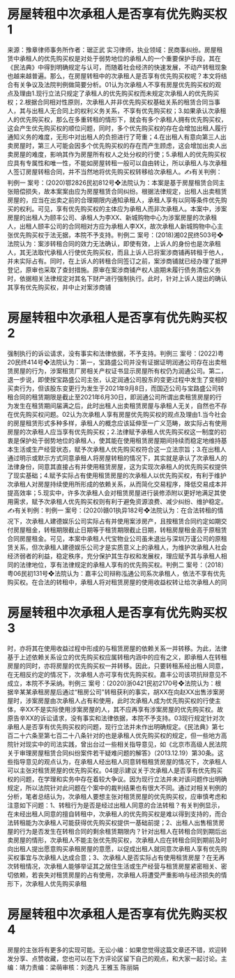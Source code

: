 # 房屋转租中次承租人是否享有优先购买权1

来源：豫章律师事务所作者：琚正武 实习律师，执业领域：民商事纠纷。房屋租赁中承租人的优先购买权是对处于弱势地位的承租人的一个重要保护手段，其在《民法典》中得到明确规定与认可，而随着社会经济的快速发展，不动产转租现象也越来越普遍。那么，在房屋转租中的次承租人是否享有优先购买权呢？本文将结合有关争议及法院判例做简要分析。01认为次承租人不享有房屋优先购买权的观点及理由1.现行立法只规定了承租人的优先购买权而未规定次承租人的优先购买权；2.根据合同相对性原则，次承租人并非优先购买权基础关系的租赁合同当事人，其与出租人无合同上的权利义务关系，不享有优先购买权；3.如果承认次承租人的优先购买权，那么在多重转租的情形下，就会有多个承租人拥有优先购买权，这会产生优先购买权的顺位问题，同时，多个优先购买权的存在会增加出租人履行通知义务的难度，无形中对出租人的负担进行了苛重；4.在出租人有意向第三人出卖房屋时，第三人可能会因多个优先购买权的存在而产生顾虑，这会增加出卖人出卖房屋的难度，影响其作为房屋所有权人之处分权的行使；5.承租人的优先购买权应具有专属性和唯一性，不能如房屋转租一般可以自由转让，所以承租人与次承租人签订房屋转租合同，并不当然地将优先购买权转移给次承租人。✍有关判例：判例一  案号：(2020)鄂2826民初812号❖法院认为：本案是基于房屋租赁合同主张赔偿损失，故本案案由应为房屋租赁合同纠纷。根据法律规定，出租人出卖租赁房屋的，应当在出卖之前的合理期限内通知承租人，承租人享有以同等条件优先购买的权利。可见，享有优先购买权的主体应为承租人而非次承租人。本案中，涉案房屋的出租人为颐丰公司、承租人为李XX、新城购物中心为涉案房屋的次承租人，出租人颐丰公司的合同相对方应为承租人李XX，故次承租人新城购物中心主张优先购买权于法无据，本院不予支持。判例二  案号：(2018)湘02民终503号❖法院认为：案涉转租合同的效力无法确认，即使有效，上诉人的身份也是次承租人，其无法取代承租人行使优先购买权，而且上诉人已将案涉商铺再转租于他人，并未实际占有。同时，在上诉人的转租合同签订之前，案涉商铺就已经办理了抵押登记，原审也采取了查封措施。原审在案涉商铺产权人逾期未履行债务清偿义务时，依据相关法律规定对其名下财产进行强制执行。此时，针对上诉人提出的确认其享有优先购买权，并中止对案涉商铺

# 房屋转租中次承租人是否享有优先购买权2

强制执行的诉讼请求，没有事实和法律依据，不予支持。判例三  案号：(2022)粤20民终414号❖法院认为：第一，宝路盛公司并没有证据证明润通公司存在出卖租赁房屋的行为，涉案租赁厂房相关产权证书显示房屋所有权仍为润通公司。第二，退一步说，即使按宝路盛公司主张，认定润通公司股东的变更过程中发生了变相的买卖行为，但该股东变更行为发生于2021年9月8日，而国迈公司与宝路盛公司转租合同的租赁期限是截止至2021年6月30日，即润通公司所谓出卖租赁房屋的行为发生在租赁期间届满之后，此时出租人出卖租赁房屋与承租人无关，自然也不存在优先购买权问题。02认为次承租人享有房屋优先购买权的观点及理由1.当今社会的房屋租赁形式多种多样，承租人的概念应该延伸至一广义范畴，故实际占有使用房屋的次承租人应当享有优先购买权；2.法律赋予承租人优先购买权这一制度的初衷是保护处于弱势地位的承租人，使其能在使用租赁房屋期间持续而稳定地维持基本生活或生产经营状态，赋予次承租人优先购买权符合这一立法宗旨；3.在出租人通过明示或默示方式同意承租人将房屋转租的情况下，其实就是承认了次承租人的法律身份，同意其直接占有并使用租赁房屋，这为实现次承租人的优先购买权提供了现实基础；4.赋予实际占有使用租赁房屋的次承租人以优先购买权，有利于维护次承租人对房屋持续使用所形成的依赖关系，从而简化交易程序，降低交易成本并提高效率；5.现实中，许多次承租人会对租赁房屋进行装修添附以更好地满足其使用需求，赋予次承租人优先购买权则有利于避免资源浪费、减少纠纷、维护稳定。✍有关判例：判例一  案号：(2020)赣01执异182号❖法院认为：在合法转租的情况下，次承租人建德娱乐公司实际占有并使用案涉房产，且按租赁合同约定如期交付房屋租金，转租期限截止日期等于租赁期限截止日期，转租房屋租金高于原租赁合同房屋租金。可见，本案中承租人代宝物业公司虽未退出与深圳万谨公司的原租赁关系，但次承租人建德娱乐公司才是实质意义上的承租人，为维护次承租人社会经济弱者的利益，稳定秩序，充分保护其生存权和发展权，理应赋予其与承租人相同的法律地位，享有法律规定的承租人享有的优先购买权。判例二  案号：（2018）粤06民初131号❖法院认为：嘉丰公司辩称泓通公司系次承租人，依法不享有优先购买权。在合法的转租中，承租人将对租赁房屋的使用收益权转让给次承租人的同

# 房屋转租中次承租人是否享有优先购买权3

时，亦将其在使用收益过程中形成的与租赁房屋的依赖关系一并转移。为此，法律基于上述依赖关系设立的优先购买权应属转租内涵中的应有之义，即承租人在转租房屋的同时，亦将房屋的优先购买权一并转移。因此，只要转租系经出租人同意，在无相反约定的情况下，次承租人亦可享有优先购买权。嘉丰公司该项抗辩意见不成立，本院不予采纳。判例三  案号：(2020)浙0421民初2170号❖法院认为：根据辛某某承租房屋后通过“租房公司"转租获利的事实，胡XX在向赵XX出售涉案房屋时，涉案房屋由次承租人占有和使用，此时次承租人成为优先购买权的行使主体，辛XX不是实际使用涉案房屋的人，其不应再享有涉案房屋的优先购买权。故原告辛XX的诉讼请求，没有事实和法律依据，本院不予支持。03现行规定针对次承租人是否享有优先购买权的问题，现行立法并未作出明确规定。《民法典》第七百二十六条至第七百二十八条针对的也是承租人优先购买权的规定，但一些地方高院针对现实中的司法实践，曾出台过一些相关指导意见，如《北京市高级人民法院关于审理房屋租赁合同纠纷案件若干疑难问题的解答》（2013.12.19）第30条。这些指导意见的观点认为，在承租人经出租人同意转租租赁房屋的情况下，次承租人可以主张对租赁房屋的优先购买权。04提示建议关于次承租人是否享有优先购买权的问题，在学理和实务中存在着较大争议。因为现行立法并未对该问题作出明确规定，所以法院针对此问题在个案中的裁判结果也有很大不同。通过对相关判例的分析，笔者总结认为，次承租人要想主张对租赁房屋的优先购买权，应审慎考虑和注意如下问题：1、转租行为是否是经过出租人同意的合法转租？有关判例显示，在未经出租人同意的擅自转租中，次承租人的优先购买权是难以得到支持的，而合法转租能为次承租人可能获得优先购买权提供一基础前提；2、出租人出售租赁房屋的行为是否发生在转租合同的剩余租赁期限内？针对出租人在转租合同到期后出卖房屋的情形，次承租人不能主张优先购买权，次承租人应在转租合同到期前及时向出租人提出愿意购买承租房屋的意愿，以促成出租人就同意次承租人享有优先购买权事宜与次承租人达成合意；3、次承租人是否实际占有使用租赁房屋？在无再次转租情况，次承租人能够举证其之居住生活或生产经营与租赁房屋紧密相关、密切依赖，若丧失对租赁房屋的占有使用，次承租人将遭受严重影响与经济损失的情形下，次承租人优先购买承租

# 房屋转租中次承租人是否享有优先购买权4

房屋的主张将有更多的实现可能。无讼小编：如果您觉得这篇文章还不错，欢迎转发分享、点赞收藏，您也可以在下方评论区留下自己的观点，和大家一起讨论。主编：靖力责编：梁萌审核：刘逸凡 王雅玉 陈丽娟

